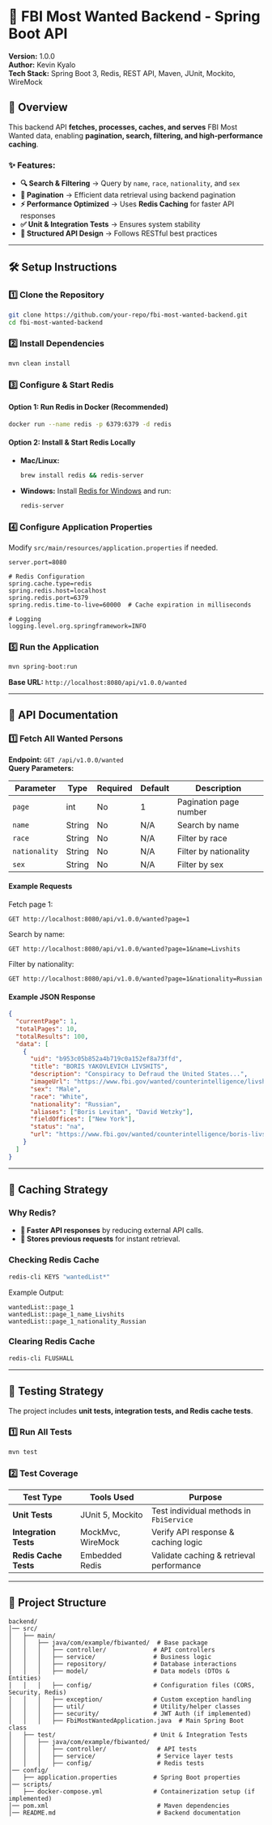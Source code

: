 # 🚀 FBI Most Wanted Backend - Spring Boot API

**Version:** 1.0.0  
**Author:** Kevin Kyalo  
**Tech Stack:** Spring Boot 3, Redis, REST API, Maven, JUnit, Mockito, WireMock  

## 📌 Overview
This backend API **fetches, processes, caches, and serves** FBI Most Wanted data, enabling **pagination, search, filtering, and high-performance caching**.

### ✨ Features:
- **🔍 Search & Filtering** → Query by `name`, `race`, `nationality`, and `sex`
- **📄 Pagination** → Efficient data retrieval using backend pagination
- **⚡ Performance Optimized** → Uses **Redis Caching** for faster API responses
- **✅ Unit & Integration Tests** → Ensures system stability
- **🔧 Structured API Design** → Follows RESTful best practices

---

## 🛠️ **Setup Instructions**

### 1️⃣ **Clone the Repository**
```sh
git clone https://github.com/your-repo/fbi-most-wanted-backend.git
cd fbi-most-wanted-backend
```

### 2️⃣ **Install Dependencies**
```sh
mvn clean install
```

### 3️⃣ **Configure & Start Redis**
#### **Option 1: Run Redis in Docker** (Recommended)
```sh
docker run --name redis -p 6379:6379 -d redis
```
#### **Option 2: Install & Start Redis Locally**
- **Mac/Linux:**
  ```sh
  brew install redis && redis-server
  ```
- **Windows:** Install [Redis for Windows](https://github.com/microsoftarchive/redis/releases) and run:
  ```sh
  redis-server
  ```

### 4️⃣ **Configure Application Properties**
Modify `src/main/resources/application.properties` if needed.

```properties
server.port=8080

# Redis Configuration
spring.cache.type=redis
spring.redis.host=localhost
spring.redis.port=6379
spring.redis.time-to-live=60000  # Cache expiration in milliseconds

# Logging
logging.level.org.springframework=INFO
```

### 5️⃣ **Run the Application**
```sh
mvn spring-boot:run
```
**Base URL:** `http://localhost:8080/api/v1.0.0/wanted`

---

## 📖 **API Documentation**

### **1️⃣ Fetch All Wanted Persons**
**Endpoint:** `GET /api/v1.0.0/wanted`  
**Query Parameters:**

| Parameter     | Type   | Required | Default | Description            |
|--------------|--------|----------|---------|------------------------|
| `page`       | int    | No       | 1       | Pagination page number |
| `name`       | String | No       | N/A     | Search by name        |
| `race`       | String | No       | N/A     | Filter by race        |
| `nationality`| String | No       | N/A     | Filter by nationality |
| `sex`        | String | No       | N/A     | Filter by sex         |

#### **Example Requests**
Fetch page 1:
```
GET http://localhost:8080/api/v1.0.0/wanted?page=1
```
Search by name:
```
GET http://localhost:8080/api/v1.0.0/wanted?page=1&name=Livshits
```
Filter by nationality:
```
GET http://localhost:8080/api/v1.0.0/wanted?page=1&nationality=Russian
```

#### **Example JSON Response**
```json
{
  "currentPage": 1,
  "totalPages": 10,
  "totalResults": 100,
  "data": [
    {
      "uid": "b953c05b852a4b719c0a152ef8a73ffd",
      "title": "BORIS YAKOVLEVICH LIVSHITS",
      "description": "Conspiracy to Defraud the United States...",
      "imageUrl": "https://www.fbi.gov/wanted/counterintelligence/livshits.jpg",
      "sex": "Male",
      "race": "White",
      "nationality": "Russian",
      "aliases": ["Boris Levitan", "David Wetzky"],
      "fieldOffices": ["New York"],
      "status": "na",
      "url": "https://www.fbi.gov/wanted/counterintelligence/boris-livshits"
    }
  ]
}
```

---

## 💾 **Caching Strategy**
### **Why Redis?**
- **🚀 Faster API responses** by reducing external API calls.
- **🔄 Stores previous requests** for instant retrieval.

### **Checking Redis Cache**
```sh
redis-cli KEYS "wantedList*"
```
Example Output:
```
wantedList::page_1
wantedList::page_1_name_Livshits
wantedList::page_1_nationality_Russian
```

### **Clearing Redis Cache**
```sh
redis-cli FLUSHALL
```

---

## 🧪 **Testing Strategy**
The project includes **unit tests, integration tests, and Redis cache tests**.

### **1️⃣ Run All Tests**
```sh
mvn test
```

### **2️⃣ Test Coverage**
| **Test Type**         | **Tools Used**       | **Purpose**                                 |
|-----------------------|---------------------|---------------------------------------------|
| **Unit Tests**        | JUnit 5, Mockito    | Test individual methods in `FbiService`    |
| **Integration Tests** | MockMvc, WireMock   | Verify API response & caching logic        |
| **Redis Cache Tests** | Embedded Redis      | Validate caching & retrieval performance   |

---

## 🎯 **Project Structure**
```
backend/
│── src/
│   ├── main/
│   │   ├── java/com/example/fbiwanted/  # Base package
│   │   │   ├── controller/             # API controllers
│   │   │   ├── service/                # Business logic
│   │   │   ├── repository/             # Database interactions
│   │   │   ├── model/                  # Data models (DTOs & Entities)
│   │   │   ├── config/                 # Configuration files (CORS, Security, Redis)
│   │   │   ├── exception/              # Custom exception handling
│   │   │   ├── util/                   # Utility/helper classes
│   │   │   ├── security/               # JWT Auth (if implemented)
│   │   │   ├── FbiMostWantedApplication.java  # Main Spring Boot class
│   ├── test/                           # Unit & Integration Tests
│   │   ├── java/com/example/fbiwanted/
│   │   │   ├── controller/              # API tests
│   │   │   ├── service/                 # Service layer tests
│   │   │   ├── config/                  # Redis tests
│── config/
│   ├── application.properties          # Spring Boot properties
│── scripts/
│   ├── docker-compose.yml              # Containerization setup (if implemented)
│── pom.xml                              # Maven dependencies
│── README.md                            # Backend documentation
```